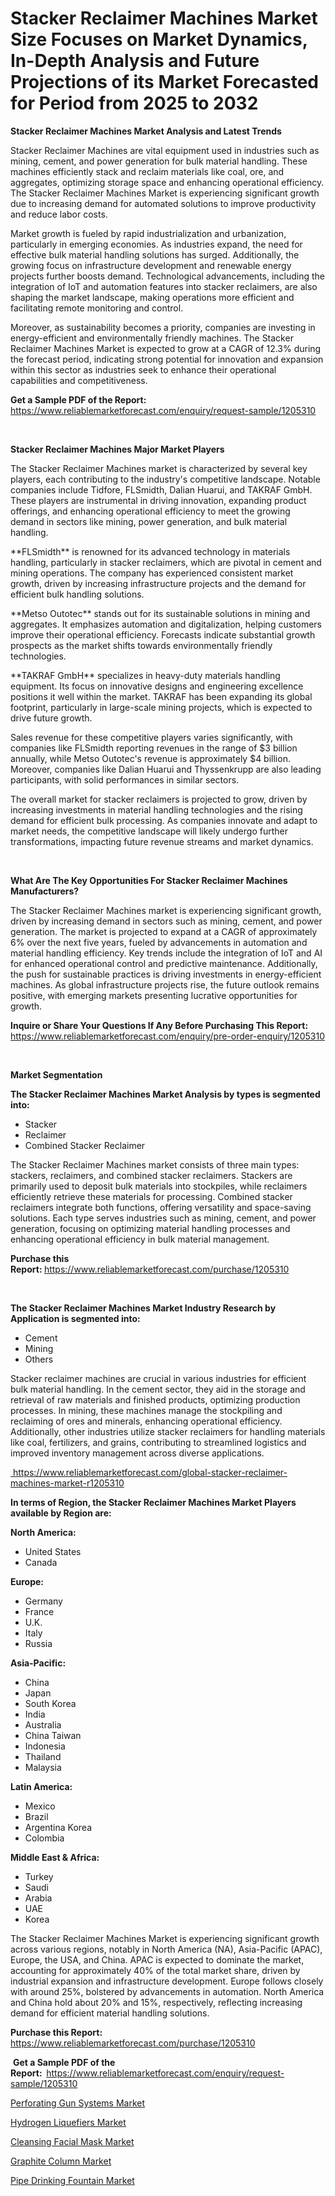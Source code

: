 <p><h1>Stacker Reclaimer Machines Market Size Focuses on Market Dynamics, In-Depth Analysis and Future Projections of its Market Forecasted for Period from 2025 to 2032</h1></p><p><strong>Stacker Reclaimer Machines Market Analysis and Latest Trends</strong></p>
<p><p>Stacker Reclaimer Machines are vital equipment used in industries such as mining, cement, and power generation for bulk material handling. These machines efficiently stack and reclaim materials like coal, ore, and aggregates, optimizing storage space and enhancing operational efficiency. The Stacker Reclaimer Machines Market is experiencing significant growth due to increasing demand for automated solutions to improve productivity and reduce labor costs.</p><p>Market growth is fueled by rapid industrialization and urbanization, particularly in emerging economies. As industries expand, the need for effective bulk material handling solutions has surged. Additionally, the growing focus on infrastructure development and renewable energy projects further boosts demand. Technological advancements, including the integration of IoT and automation features into stacker reclaimers, are also shaping the market landscape, making operations more efficient and facilitating remote monitoring and control.</p><p>Moreover, as sustainability becomes a priority, companies are investing in energy-efficient and environmentally friendly machines. The Stacker Reclaimer Machines Market is expected to grow at a CAGR of 12.3% during the forecast period, indicating strong potential for innovation and expansion within this sector as industries seek to enhance their operational capabilities and competitiveness.</p></p>
<p><strong>Get a Sample PDF of the Report:&nbsp;</strong> <a href="https://www.reliablemarketforecast.com/enquiry/request-sample/1205310?utm_campaign=2011&utm_medium=2&utm_source=Github&utm_content=ia&utm_term=26032025&utm_id=stacker-reclaimer-machines">https://www.reliablemarketforecast.com/enquiry/request-sample/1205310</a></p>
<p>&nbsp;</p>
<p><strong>Stacker Reclaimer Machines Major Market Players</strong></p>
<p><p>The Stacker Reclaimer Machines market is characterized by several key players, each contributing to the industry's competitive landscape. Notable companies include Tidfore, FLSmidth, Dalian Huarui, and TAKRAF GmbH. These players are instrumental in driving innovation, expanding product offerings, and enhancing operational efficiency to meet the growing demand in sectors like mining, power generation, and bulk material handling.</p><p>**FLSmidth** is renowned for its advanced technology in materials handling, particularly in stacker reclaimers, which are pivotal in cement and mining operations. The company has experienced consistent market growth, driven by increasing infrastructure projects and the demand for efficient bulk handling solutions.</p><p>**Metso Outotec** stands out for its sustainable solutions in mining and aggregates. It emphasizes automation and digitalization, helping customers improve their operational efficiency. Forecasts indicate substantial growth prospects as the market shifts towards environmentally friendly technologies.</p><p>**TAKRAF GmbH** specializes in heavy-duty materials handling equipment. Its focus on innovative designs and engineering excellence positions it well within the market. TAKRAF has been expanding its global footprint, particularly in large-scale mining projects, which is expected to drive future growth.</p><p>Sales revenue for these competitive players varies significantly, with companies like FLSmidth reporting revenues in the range of $3 billion annually, while Metso Outotec's revenue is approximately $4 billion. Moreover, companies like Dalian Huarui and Thyssenkrupp are also leading participants, with solid performances in similar sectors.</p><p>The overall market for stacker reclaimers is projected to grow, driven by increasing investments in material handling technologies and the rising demand for efficient bulk processing. As companies innovate and adapt to market needs, the competitive landscape will likely undergo further transformations, impacting future revenue streams and market dynamics.</p></p>
<p>&nbsp;</p>
<p><strong>What Are The Key Opportunities For Stacker Reclaimer Machines Manufacturers?</strong></p>
<p><p>The Stacker Reclaimer Machines market is experiencing significant growth, driven by increasing demand in sectors such as mining, cement, and power generation. The market is projected to expand at a CAGR of approximately 6% over the next five years, fueled by advancements in automation and material handling efficiency. Key trends include the integration of IoT and AI for enhanced operational control and predictive maintenance. Additionally, the push for sustainable practices is driving investments in energy-efficient machines. As global infrastructure projects rise, the future outlook remains positive, with emerging markets presenting lucrative opportunities for growth.</p></p>
<p><strong>Inquire or Share Your Questions If Any Before Purchasing This Report:</strong> <a href="https://www.reliablemarketforecast.com/enquiry/pre-order-enquiry/1205310?utm_campaign=2011&utm_medium=2&utm_source=Github&utm_content=ia&utm_term=26032025&utm_id=stacker-reclaimer-machines">https://www.reliablemarketforecast.com/enquiry/pre-order-enquiry/1205310</a></p>
<p>&nbsp;</p>
<p><strong>Market Segmentation</strong></p>
<p><strong>The Stacker Reclaimer Machines Market Analysis by types is segmented into:</strong></p>
<p><ul><li>Stacker</li><li>Reclaimer</li><li>Combined Stacker Reclaimer</li></ul></p>
<p><p>The Stacker Reclaimer Machines market consists of three main types: stackers, reclaimers, and combined stacker reclaimers. Stackers are primarily used to deposit bulk materials into stockpiles, while reclaimers efficiently retrieve these materials for processing. Combined stacker reclaimers integrate both functions, offering versatility and space-saving solutions. Each type serves industries such as mining, cement, and power generation, focusing on optimizing material handling processes and enhancing operational efficiency in bulk material management.</p></p>
<p><strong>Purchase this Report:&nbsp;</strong><a href="https://www.reliablemarketforecast.com/purchase/1205310?utm_campaign=2011&utm_medium=2&utm_source=Github&utm_content=ia&utm_term=26032025&utm_id=stacker-reclaimer-machines">https://www.reliablemarketforecast.com/purchase/1205310</a></p>
<p>&nbsp;</p>
<p><strong>The Stacker Reclaimer Machines Market Industry Research by Application is segmented into:</strong></p>
<p><ul><li>Cement</li><li>Mining</li><li>Others</li></ul></p>
<p><p>Stacker reclaimer machines are crucial in various industries for efficient bulk material handling. In the cement sector, they aid in the storage and retrieval of raw materials and finished products, optimizing production processes. In mining, these machines manage the stockpiling and reclaiming of ores and minerals, enhancing operational efficiency. Additionally, other industries utilize stacker reclaimers for handling materials like coal, fertilizers, and grains, contributing to streamlined logistics and improved inventory management across diverse applications.</p></p>
<p><a href="https://www.reliablemarketforecast.com/global-stacker-reclaimer-machines-market-r1205310?utm_campaign=2011&utm_medium=2&utm_source=Github&utm_content=ia&utm_term=26032025&utm_id=stacker-reclaimer-machines">&nbsp;https://www.reliablemarketforecast.com/global-stacker-reclaimer-machines-market-r1205310</a></p>
<p><strong>In terms of Region, the Stacker Reclaimer Machines Market Players available by Region are:</strong></p>
<p>
    <p> <strong> North America: </strong>
        <ul>
            <li>United States</li>
            <li>Canada</li>
        </ul>
        </p> 
    <p> <strong> Europe: </strong>
        <ul>
            <li>Germany</li>
            <li>France</li>
            <li>U.K.</li>
            <li>Italy</li>
            <li>Russia</li>
        </ul>
        </p> 
    <p> <strong> Asia-Pacific: </strong>
        <ul>
            <li>China</li>
            <li>Japan</li>
            <li>South Korea</li>
            <li>India</li>
            <li>Australia</li>
            <li>China Taiwan</li>
            <li>Indonesia</li>
            <li>Thailand</li>
            <li>Malaysia</li>
        </ul>
        </p> 
    <p> <strong> Latin America: </strong>
        <ul>
            <li>Mexico</li>
            <li>Brazil</li>
            <li>Argentina Korea</li>
            <li>Colombia</li>
        </ul>
        </p> 
    <p> <strong> Middle East & Africa: </strong>
        <ul>
            <li>Turkey</li>
            <li>Saudi</li>
            <li>Arabia</li>
            <li>UAE</li>
            <li>Korea</li>
        </ul>
    </p>
    </p>
<p><p>The Stacker Reclaimer Machines Market is experiencing significant growth across various regions, notably in North America (NA), Asia-Pacific (APAC), Europe, the USA, and China. APAC is expected to dominate the market, accounting for approximately 40% of the total market share, driven by industrial expansion and infrastructure development. Europe follows closely with around 25%, bolstered by advancements in automation. North America and China hold about 20% and 15%, respectively, reflecting increasing demand for efficient material handling solutions.</p></p>
<p><strong>Purchase this Report: </strong><a href="https://www.reliablemarketforecast.com/purchase/1205310?utm_campaign=2011&utm_medium=2&utm_source=Github&utm_content=ia&utm_term=26032025&utm_id=stacker-reclaimer-machines">https://www.reliablemarketforecast.com/purchase/1205310</a></p>
<p>&nbsp;<strong>Get a Sample PDF of the Report:&nbsp;&nbsp;</strong><a href="https://www.reliablemarketforecast.com/enquiry/request-sample/1205310?utm_campaign=2011&utm_medium=2&utm_source=Github&utm_content=ia&utm_term=26032025&utm_id=stacker-reclaimer-machines">https://www.reliablemarketforecast.com/enquiry/request-sample/1205310</a></p>
<p><strong></strong></p>
<p><p><a href="https://www.linkedin.com/pulse/perforating-gun-systems-market-outlook-report-insights-growth-ycf6e?utm_campaign=2011&utm_medium=2&utm_source=Github&utm_content=ia&utm_term=26032025&utm_id=stacker-reclaimer-machines">Perforating Gun Systems Market</a></p><p><a href="https://www.linkedin.com/pulse/hydrogen-liquefiers-market-analysis-type-application-clpqe?utm_campaign=2011&utm_medium=2&utm_source=Github&utm_content=ia&utm_term=26032025&utm_id=stacker-reclaimer-machines">Hydrogen Liquefiers Market</a></p><p><a href="https://github.com/steegwajma22/Market-Research-Report-List-1/blob/main/cleansing-facial-mask-market.md?utm_campaign=2011&utm_medium=2&utm_source=Github&utm_content=ia&utm_term=26032025&utm_id=stacker-reclaimer-machines">Cleansing Facial Mask Market</a></p><p><a href="https://www.linkedin.com/pulse/strategic-market-insights-navigating-global-graphite-column-5fqee?utm_campaign=2011&utm_medium=2&utm_source=Github&utm_content=ia&utm_term=26032025&utm_id=stacker-reclaimer-machines">Graphite Column Market</a></p><p><a href="https://github.com/rokiahgrendy/Market-Research-Report-List-1/blob/main/pipe-drinking-fountain-market.md?utm_campaign=2011&utm_medium=2&utm_source=Github&utm_content=ia&utm_term=26032025&utm_id=stacker-reclaimer-machines">Pipe Drinking Fountain Market</a></p></p>